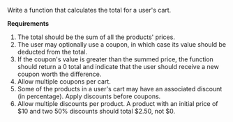 Write a function that calculates the total for a user's cart.


**Requirements**

1. The total should be the sum of all the products' prices.
2. The user may optionally use a coupon,
   in which case its value should be deducted from the total.
3. If the coupon's value is greater than the summed price,
   the function should return a 0 total and indicate
   that the user should receive a new coupon worth the difference.
4. Allow multiple coupons per cart.
5. Some of the products in a user's cart may have an associated discount
   (in percentage). Apply discounts before coupons.
6. Allow multiple discounts per product.
   A product with an initial price of $10
   and two 50% discounts should total $2.50, not $0.

